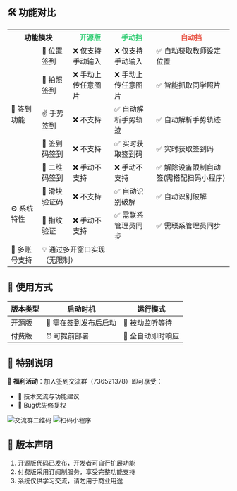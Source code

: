 ## 🛠️ 功能对比
<table>
  <tr>
    <th colspan="2">功能模块</th>
    <th style="color:#2ecc71">开源版</th>
    <th style="color:#2ecc71">手动挡</th>
    <th style="color:#e74c3c">自动挡</th>
  </tr>
  
  <!-- 签到功能 -->
  <tr>
    <td rowspan="5">📌 签到功能</td>
    <td>📍 位置签到</td>
    <td>❌ 仅支持手动输入</td>
    <td>❌ 仅支持手动输入</td>
    <td>✅ 自动获取教师设定位置</td>
  </tr>
  <tr>
    <td>📸 拍照签到</td>
    <td>❌ 手动上传任意图片</td>
    <td>❌ 手动上传任意图片</td>
    <td>✅ 智能抓取同学照片</td>
  </tr>
  <tr>
    <td>✌️ 手势签到</td>
    <td>❌ 不支持</td>
    <td>✅ 自动解析手势轨迹</td>
    <td>✅ 自动解析手势轨迹</td>
  </tr>
  <tr>
    <td>🔢 签到码签到</td>
    <td>❌ 不支持</td>
    <td>✅ 实时获取签到码</td>
    <td>✅ 实时获取签到码</td>
  </tr>
  <tr>
    <td>🔳 二维码签到</td>
    <td>❌ 手动不支持</td>
    <td>❌ 手动不支持</td>
    <td>✅ 解除设备限制自动签(需搭配扫码小程序)</td>
  </tr>


  <!-- 其他差异 -->
  <tr>
    <td rowspan="2">⚙️ 系统特性</td>
    <td>🧩 滑块验证码</td>
    <td>❌ 不支持</td>
    <td>✅ 自动识别破解</td>
    <td>✅ 自动识别破解</td>
  </tr>
  <tr>
    <td>🔳 指纹验证</td>
    <td>❌ 手动不支持</td>
    <td>✅ 需联系管理员同步</td>
    <td>✅ 需联系管理员同步</td>
  </tr>
  <tr>
    <td>👥 多账号支持</td>
    <td colspan="2">💡 通过多开窗口实现（无限制）</td>
  </tr>
</table>

## 🚀 使用方式
| 版本类型 | 启动时机             | 运行模式             |
|----------|----------------------|----------------------|
| 开源版   | 📅 需在签到发布后启动 | 👀 被动监听等待       |
| 付费版   | ⏰ 可提前部署         | 🤖 全自动即时响应     |

## 📢 特别说明
🔔 **福利活动**：加入签到交流群（736521378）即可享受：
- 💬 技术交流与功能建议
- 🐛 Bug优先修复权

![交流群二维码](https://github.com/user-attachments/assets/ee22c16d-3bd5-4d2f-8ecf-eb560cf9cd9d)
![扫码小程序](https://github.com/user-attachments/assets/a338a208-1f7f-413c-b192-9068ff0d72a4)

## 📜 版本声明
1. 开源版代码已发布，开发者可自行扩展功能
2. 付费版采用订阅制服务，享受完整功能支持
3. 系统仅供学习交流，请勿用于商业用途
